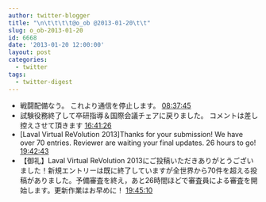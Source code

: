 ```yaml
---
author: twitter-blogger
title: "\n\t\t\t\t@o_ob @2013-01-20\t\t"
slug: o_ob-2013-01-20
id: 6668
date: '2013-01-20 12:00:00'
layout: post
categories:
  - twitter
tags:
  - twitter-digest
---
```


*   戦闘配備なう。 これより通信を停止します。 [08:37:45](http://twitter.com/o_ob/statuses/292777899612839937)
*   試験役務終了して卒研指導＆国際会議チェアに戻りました。 コメントは差し控えさせて頂きます [16:41:26](http://twitter.com/o_ob/statuses/292899620567252992)
*   [Laval Virtual ReVolution 2013]Thanks for your submission! We have over 70 entries. Reviewer are waiting your final updates. 26 hours to go! [19:42:43](http://twitter.com/o_ob/statuses/292945244629131264)
*   【御礼】Laval Virtual ReVolution 2013にご投稿いただきありがとうございました！新規エントリーは既に終了していますが全世界から70件を超える投稿がありました。予備審査を終え，あと26時間ほどで審査員による審査を開始します。更新作業はお早めに！ [19:45:10](http://twitter.com/o_ob/statuses/292945860646551552)